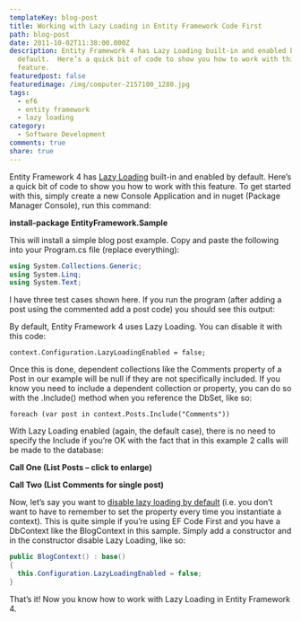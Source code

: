 ```yaml
---
templateKey: blog-post
title: Working with Lazy Loading in Entity Framework Code First
path: blog-post
date: 2011-10-02T11:38:00.000Z
description: Entity Framework 4 has Lazy Loading built-in and enabled by
  default.  Here’s a quick bit of code to show you how to work with this
  feature.
featuredpost: false
featuredimage: /img/computer-2157100_1280.jpg
tags:
  - ef6
  - entity framework
  - lazy loading
category:
  - Software Development
comments: true
share: true
---
```

Entity Framework 4 has [Lazy Loading](http://martinfowler.com/eaaCatalog/lazyLoad.html) built-in and enabled by default. Here’s a quick bit of code to show you how to work with this feature. To get started with this, simply create a new Console Application and in nuget (Package Manager Console), run this command:

**install-package EntityFramework.Sample**

This will install a simple blog post example. Copy and paste the following into your Program.cs file (replace everything):

```csharp
using System.Collections.Generic;
using System.Linq;
using System.Text;
```

I have three test cases shown here. If you run the program (after adding a post using the commented add a post code) you should see this output:

By default, Entity Framework 4 uses Lazy Loading. You can disable it with this code:

`context.Configuration.LazyLoadingEnabled = false;`

Once this is done, dependent collections like the Comments property of a Post in our example will be null if they are not specifically included. If you know you need to include a dependent collection or property, you can do so with the .Include() method when you reference the DbSet, like so:

`foreach (var post in context.Posts.Include("Comments"))`

With Lazy Loading enabled (again, the default case), there is no need to specify the Include if you’re OK with the fact that in this example 2 calls will be made to the database:

**Call One (List Posts – click to enlarge)**

**Call Two (List Comments for single post)**

Now, let’s say you want to [disable lazy loading by default](http://stackoverflow.com/questions/2967214/disable-lazy-loading-by-default-in-entity-framework-4) (i.e. you don’t want to have to remember to set the property every time you instantiate a context). This is quite simple if you’re using EF Code First and you have a DbContext like the BlogContext in this sample. Simply add a constructor and in the constructor disable Lazy Loading, like so:

```csharp
public BlogContext() : base()
{
  this.Configuration.LazyLoadingEnabled = false;
}
```

That’s it! Now you know how to work with Lazy Loading in Entity Framework 4.